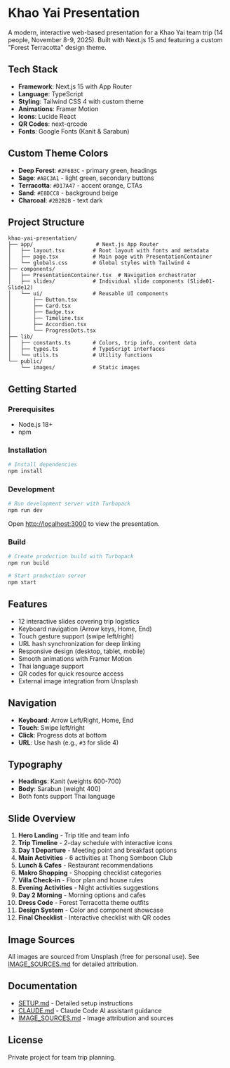 # Khao Yai Presentation

A modern, interactive web-based presentation for a Khao Yai team trip (14 people, November 8-9, 2025). Built with Next.js 15 and featuring a custom "Forest Terracotta" design theme.

## Tech Stack

- **Framework**: Next.js 15 with App Router
- **Language**: TypeScript
- **Styling**: Tailwind CSS 4 with custom theme
- **Animations**: Framer Motion
- **Icons**: Lucide React
- **QR Codes**: next-qrcode
- **Fonts**: Google Fonts (Kanit & Sarabun)

## Custom Theme Colors

- **Deep Forest**: `#2F6B3C` - primary green, headings
- **Sage**: `#A8C3A1` - light green, secondary buttons
- **Terracotta**: `#D17A47` - accent orange, CTAs
- **Sand**: `#E8DCC8` - background beige
- **Charcoal**: `#2B2B2B` - text dark

## Project Structure

```
khao-yai-presentation/
├── app/                    # Next.js App Router
│   ├── layout.tsx         # Root layout with fonts and metadata
│   ├── page.tsx           # Main page with PresentationContainer
│   └── globals.css        # Global styles with Tailwind 4
├── components/
│   ├── PresentationContainer.tsx  # Navigation orchestrator
│   ├── slides/            # Individual slide components (Slide01-Slide12)
│   └── ui/                # Reusable UI components
│       ├── Button.tsx
│       ├── Card.tsx
│       ├── Badge.tsx
│       ├── Timeline.tsx
│       ├── Accordion.tsx
│       └── ProgressDots.tsx
├── lib/
│   ├── constants.ts       # Colors, trip info, content data
│   ├── types.ts           # TypeScript interfaces
│   └── utils.ts           # Utility functions
└── public/
    └── images/            # Static images
```

## Getting Started

### Prerequisites

- Node.js 18+
- npm

### Installation

```bash
# Install dependencies
npm install
```

### Development

```bash
# Run development server with Turbopack
npm run dev
```

Open [http://localhost:3000](http://localhost:3000) to view the presentation.

### Build

```bash
# Create production build with Turbopack
npm run build

# Start production server
npm start
```

## Features

- 12 interactive slides covering trip logistics
- Keyboard navigation (Arrow keys, Home, End)
- Touch gesture support (swipe left/right)
- URL hash synchronization for deep linking
- Responsive design (desktop, tablet, mobile)
- Smooth animations with Framer Motion
- Thai language support
- QR codes for quick resource access
- External image integration from Unsplash

## Navigation

- **Keyboard**: Arrow Left/Right, Home, End
- **Touch**: Swipe left/right
- **Click**: Progress dots at bottom
- **URL**: Use hash (e.g., `#3` for slide 4)

## Typography

- **Headings**: Kanit (weights 600-700)
- **Body**: Sarabun (weight 400)
- Both fonts support Thai language

## Slide Overview

1. **Hero Landing** - Trip title and team info
2. **Trip Timeline** - 2-day schedule with interactive icons
3. **Day 1 Departure** - Meeting point and breakfast options
4. **Main Activities** - 6 activities at Thong Somboon Club
5. **Lunch & Cafes** - Restaurant recommendations
6. **Makro Shopping** - Shopping checklist categories
7. **Villa Check-in** - Floor plan and house rules
8. **Evening Activities** - Night activities suggestions
9. **Day 2 Morning** - Morning options and cafes
10. **Dress Code** - Forest Terracotta theme outfits
11. **Design System** - Color and component showcase
12. **Final Checklist** - Interactive checklist with QR codes

## Image Sources

All images are sourced from Unsplash (free for personal use). See [IMAGE_SOURCES.md](IMAGE_SOURCES.md) for detailed attribution.

## Documentation

- [SETUP.md](SETUP.md) - Detailed setup instructions
- [CLAUDE.md](CLAUDE.md) - Claude Code AI assistant guidance
- [IMAGE_SOURCES.md](IMAGE_SOURCES.md) - Image attribution and sources

## License

Private project for team trip planning.
